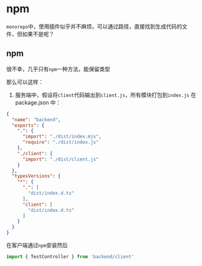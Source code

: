 # npm

`monorepo`中，使用插件似乎并不麻烦，可以通过路径，直接找到生成代码的文件，但如果不是呢？

## npm

很不幸，几乎只有`npm`一种方法，能保留类型

那么可以这样：

1. 服务端中，假设将`client`代码输出到`client.js`，所有模块打包到`index.js`
   在 package.json 中：

```json
{
  "name": "backend",
  "exports": {
    ".": {
      "import": "./dist/index.mjs",
      "require": "./dist/index.js"
    },
    "./client": {
      "import": "./dist/client.js"
    }
  },
  "typesVersions": {
    "*": {
      ".": [
        "dist/index.d.ts"
      ],
      "client": [
        "dist/index.d.ts"
      ]
    }
  }
}
```

在客户端通过`npm`安装然后
```ts
import { TestController } from 'backend/client'
```